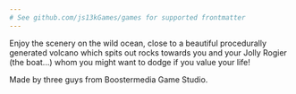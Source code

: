 ```yaml
---
# See github.com/js13kGames/games for supported frontmatter
---
```

Enjoy the scenery on the wild ocean, close to a beautiful procedurally generated volcano which spits out rocks towards you and your Jolly Rogier (the boat...) whom you might want to dodge if you value your life!

Made by three guys from Boostermedia Game Studio.